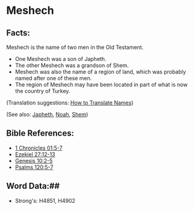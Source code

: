 # Meshech #

## Facts: ##

Meshech is the name of two men in the Old Testament.

* One Meshech was a son of Japheth.
* The other Meshech was a grandson of Shem.
* Meshech was also the name of a region of land, which was probably named after one of these men.
* The region of Meshech may have been located in part of what is now the country of Turkey.

(Translation suggestions: [How to Translate Names](rc://en/ta/man/translate/translate-names))

(See also: [Japheth](japheth.md), [Noah](noah.md), [Shem](shem.md))

## Bible References: ##

* [1 Chronicles 01:5-7](rc://en/tn/help/1ch/01/05)
* [Ezekiel 27:12-13](rc://en/tn/help/ezk/27/12)
* [Genesis 10:2-5](rc://en/tn/help/gen/10/02)
* [Psalms 120:5-7](rc://en/tn/help/psa/120/005)

## Word Data:##

* Strong's: H4851, H4902
